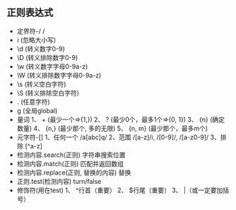## 正则表达式
* 定界符-/ /
* i (忽略大小写)
* \d (转义数字0-9)
* \D (转义排除数字0-9)
* \w (转义数字字母0-9a-z)
* \W (转义排除数字字母0-9a-z)
* \s (转义空白字符)
* \S (转义排除空白字符)
* . (任意字符)
* g (全局global)
* 量词
1、 + (最少一个=>{1,})
2、 ? (最少0个，最多1个=>{0, 1})
3、 {n} (确定数量)
4、 {n,} (最少那个, 多的无限)
5、 {n, m} (最少那个，最多m个)
* 元字符-[]
1、任何一个 /a[abc]q/
2、范围 /[a-z]/i, /[0-9]/, /[a-z0-9]/
3、排除 [^a-z]
* 检测内容.search(正则) 字符串搜索位置
* 检测内容.match(正则) 匹配并返回数组
* 检测内容.replace(正则, 替换的内容) 替换
* 正则.test(检测内容) turn/false
* 修饰符(用在test)
1、 ^行首（重要）
2、 $行尾（重要）
3、 |（或一定要加括号）